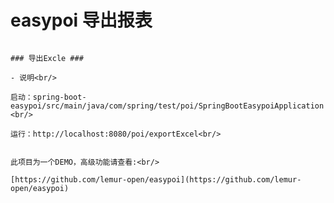 # easypoi 导出报表 #
                                                                                ### 导出Excle ###
                                                                                - 说明<br/>
                                                                                  启动：spring-boot-easypoi/src/main/java/com/spring/test/poi/SpringBootEasypoiApplication <br/>
                                                                                  运行：http://localhost:8080/poi/exportExcel<br/>

                                                                                  此项目为一个DEMO，高级功能请查看:<br/>
                                                                                  [https://github.com/lemur-open/easypoi](https://github.com/lemur-open/easypoi)